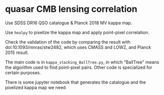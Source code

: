 # quasar CMB lensing correlation
Use SDSS DR16 QSO catalogue & Planck 2018 MV kappa map.

Use `healpy` to pixelize the kappa map and apply point-pixel correlation.

Check the validation of the code by comparing the result with doi:10.1093/mnras/stw2482, which uses CMASS and LOWZ, and Planck 2015 result.

The main code is in `kappa_stacking_BallTree.py`, in which "BallTree" means the algorithm used to find point-pixel pairs. Other code is specialized for certain purposes.

There is some jupyter notebook that generates the catalogue and the pixelized kappa map we need.
